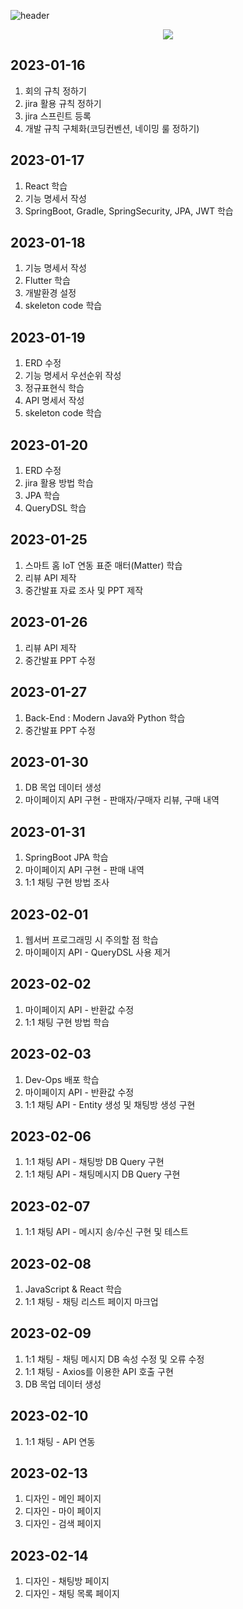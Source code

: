 ![header](https://capsule-render.vercel.app/api?type=waving&color=auto&height=300&section=header&text=가지%20Garage&fontSize=90&animation=fadeIn&fontAlignY=38&descAlignY=51&descAlign=62)
<p align='center'>
  <a href="https://github.com/kyechan99/capsule-render/labels/Idea">
    <img src="https://img.shields.io/badge/happy_coding%20:)%20-%23F7DF1E.svg?&style=for-the-badge&&logoColor=white"/>
  </a>
</p>

## 2023-01-16
1. 회의 규칙 정하기
2. jira 활용 규칙 정하기
3. jira 스프린트 등록
4. 개발 규칙 구체화(코딩컨벤션, 네이밍 룰 정하기)

## 2023-01-17
1. React 학습
2. 기능 명세서 작성
3. SpringBoot, Gradle, SpringSecurity, JPA, JWT 학습

## 2023-01-18
1. 기능 명세서 작성
2. Flutter 학습
3. 개발환경 설정
4. skeleton code 학습

## 2023-01-19
1. ERD 수정
2. 기능 명세서 우선순위 작성
3. 정규표현식 학습
4. API 명세서 작성
5. skeleton code 학습

## 2023-01-20
1. ERD 수정
2. jira 활용 방법 학습
3. JPA 학습
4. QueryDSL 학습

## 2023-01-25
1. 스마트 홈 IoT 연동 표준 매터(Matter) 학습
2. 리뷰 API 제작
3. 중간발표 자료 조사 및 PPT 제작

## 2023-01-26
1. 리뷰 API 제작
2. 중간발표 PPT 수정

## 2023-01-27
1. Back-End : Modern Java와 Python 학습
2. 중간발표 PPT 수정

## 2023-01-30
1. DB 목업 데이터 생성
2. 마이페이지 API 구현 - 판매자/구매자 리뷰, 구매 내역

## 2023-01-31
1. SpringBoot JPA 학습
2. 마이페이지 API 구현 - 판매 내역
3. 1:1 채팅 구현 방법 조사

## 2023-02-01
1. 웹서버 프로그래밍 시 주의할 점 학습
2. 마이페이지 API - QueryDSL 사용 제거

## 2023-02-02
1. 마이페이지 API - 반환값 수정
2. 1:1 채팅 구현 방법 학습

## 2023-02-03
1. Dev-Ops 배포 학습
2. 마이페이지 API - 반환값 수정
3. 1:1 채팅 API - Entity 생성 및 채팅방 생성 구현

## 2023-02-06
1. 1:1 채팅 API - 채팅방 DB Query 구현
2. 1:1 채팅 API - 채팅메시지 DB Query 구현

## 2023-02-07
1. 1:1 채팅 API - 메시지 송/수신 구현 및 테스트

## 2023-02-08
1. JavaScript & React 학습
2. 1:1 채팅 - 채팅 리스트 페이지 마크업

## 2023-02-09
1. 1:1 채팅 - 채팅 메시지 DB 속성 수정 및 오류 수정
2. 1:1 채팅 - Axios를 이용한 API 호출 구현
3. DB 목업 데이터 생성

## 2023-02-10
1. 1:1 채팅 - API 연동

## 2023-02-13
1. 디자인 - 메인 페이지
2. 디자인 - 마이 페이지
3. 디자인 - 검색 페이지

## 2023-02-14
1. 디자인 - 채팅방 페이지
2. 디자인 - 채팅 목록 페이지
